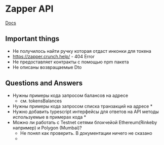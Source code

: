 # Zapper API

[Docs](https://docs.zapper.fi/zapper-api/api-getting-started)

## Important things

* Не получилось найти ручку которая отдаст инконки для токена
* https://zapper.crunch.help/ - 404 Error
* Не предоставляет контракты с помощью npm пакета
* Не описаны возвращаемые Dto



## Questions and Answers

* Нужны примеры кода запросом балансов на адресе
  * см. tokensBalances 
* Нужны примеры кода запросом списка транзакций на адресе
  * 
* Нужно добавить typescript интерфейсы для ответов на API методы используемые в примерах кода
  * 
* Можно ли работать с Testnet сетями блокчейой Ethereum(Rinkeby например) и Polygon (Mumbai)?
  * Не понял как проверить. В документации ничего не сказано
  * 